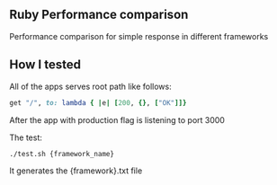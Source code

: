 Ruby Performance comparison
-----------------------------------

Performance comparison for simple response in different frameworks

## How I tested

All of the apps serves root path like follows:

```ruby
get "/", to: lambda { |e| [200, {}, ["OK"]]}
```

After the app with production flag is listening to port 3000

The test:

```bash
./test.sh {framework_name}
```

It generates the {framework}.txt file
